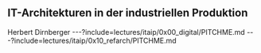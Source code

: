 ## IT-Architekturen in der industriellen Produktion
Herbert Dirnberger
---?include=lectures/itaip/0x00_digital/PITCHME.md
---?include=lectures/itaip/0x10_refarch/PITCHME.md
